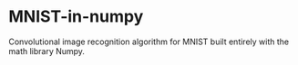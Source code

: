 # MNIST-in-numpy
Convolutional image recognition algorithm for MNIST built entirely with the math library Numpy.
